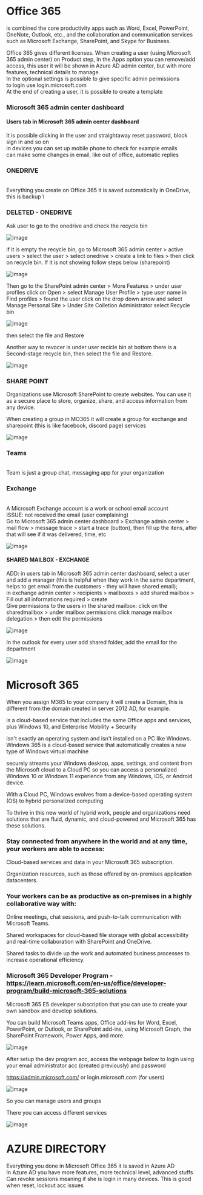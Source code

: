 

# Office 365

is combined the core productivity apps such as Word, Excel, PowerPoint, OneNote, Outlook, etc., and the collaboration and communication services such as Microsoft Exchange, SharePoint, and Skype for Business. 

Office 365 gives different licenses. When creating a user (using Microsoft 365 admin center) on Product step, In the Apps option you can remove/add access, this user it will be shown in Azure AD admin center, but with more features, technical details to manage
</br>
In the optional settings is possible to give specific admin permissions
</br>
to login use login.microsoft.com
\
At the end of creating a user, it is possible to create a template

### Microsoft 365 admin center dashboard

#### Users tab in Microsoft 365 admin center dashboard
It is possible clicking in the user and straightaway reset password, block sign in and so on
\
in devices you can set up mobile phone to check for example emails
\
can make some changes in email, like out of office, automatic replies



### ONEDRIVE
\
Everything you create on Office 365 it is saved automatically in OneDrive, this is backup
\

### DELETED - ONEDRIVE

Ask user to go to the onedrive and check the recycle bin

![image](https://github.com/M4gOo/Microsoft/assets/57456345/611ed20d-33a1-43e9-86db-2078a5e7228b)

if it is empty the recycle bin, go to Microsoft 365 admin center > active users > select the user > select onedrive > create a link to files > then click on recycle bin. If it is not showing follow steps below (sharepoint)

![image](https://github.com/M4gOo/Microsoft/assets/57456345/6068eabf-9ea6-4b86-a291-3ac35802d576)

Then go to the SharePoint admin center > More Features > under user profiles click on Open > select Manage User Profile > type user name in Find profiles > found the user click on the drop down arrow and select Manage Personal Site > Under Site Colletion Administrator select Recycle bin

![image](https://github.com/M4gOo/Microsoft/assets/57456345/13b5a895-3011-4827-ab66-e08cfa51ad0a)

then select the file and Restore 


Another way to revocer is under user recicle bin at bottom there is a Second-stage recycle bin, then select the file and Restore.

![image](https://github.com/M4gOo/Microsoft/assets/57456345/b789bcf7-3a80-45a4-9bf6-b4033c08da84)


### SHARE POINT

Organizations use Microsoft SharePoint to create websites. You can use it as a secure place to store, organize, share, and access information from any device.

When creating a group in MO365 it will create a group for exchange and sharepoint (this is like facebook, discord page) services

![image](https://github.com/M4gOo/Microsoft/assets/57456345/a25eacb0-9248-45dc-9844-35828b66e67f)



### Teams
\
Team is just a group chat, messaging app for your organization


### Exchange
\
A Microsoft Exchange account is a work or school email account
\
ISSUE: not received the email (user complaining)
\
Go to Microsoft 365 admin center dashboard > Exchange admin center > mail flow > message trace > start a trace (button), then fill up the itens, after that will see if it was delivered, time, etc

![image](https://github.com/M4gOo/Microsoft/assets/57456345/205d3e62-c8c7-4627-a2c2-f308194947ca)

#### SHARED MAILBOX - EXCHANGE 
ADD: in users tab in Microsoft 365 admin center dashboard, select a user and add a manager (this is helpful when they work in the same department, helps to get email from the customers - they will have shared email);
\
in exchange admin center > recipients > mailboxes > add shared mailbox > Fill out all informations required > create
\
Give permissions to the users in the shared mailbox: click on the sharedmailbox > under mailbox permissions click manage mailbox delegation > then edit the permissions 

![image](https://github.com/M4gOo/Microsoft/assets/57456345/16e0a6da-7164-4f73-b2c1-3fd5fe204f5e)

In the outlook for every user add shared folder, add the email for the department

![image](https://github.com/M4gOo/Microsoft/assets/57456345/5fa2c775-aaaf-47f8-b4d3-4cad1be5d0f9)



# Microsoft 365 

When you assign M365 to your company it will create a Domain, this is different from the domain  created in server 2012 AD, for example.

is a cloud-based service that includes the same Office apps and services, plus Windows 10, and Enterprise Mobility + Security

isn't exactly an operating system and isn't installed on a PC like Windows. Windows 365 is a cloud-based service that automatically creates a new type of Windows virtual machine

securely streams your Windows desktop, apps, settings, and content from the Microsoft cloud to a Cloud PC so you can access a personalized Windows 10 or Windows 11 experience from any Windows, iOS, or Android device. 

With a Cloud PC, Windows evolves from a device-based operating system (OS) to hybrid personalized computing

To thrive in this new world of hybrid work, people and organizations need solutions that are fluid, dynamic, and cloud-powered and Microsoft 365 has these solutions.


### Stay connected from anywhere in the world and at any time, your workers are able to access:

Cloud-based services and data in your Microsoft 365 subscription.

Organization resources, such as those offered by on-premises application datacenters.


### Your workers can be as productive as on-premises in a highly collaborative way with:

Online meetings, chat sessions, and push-to-talk communication with Microsoft Teams.

Shared workspaces for cloud-based file storage with global accessibility and real-time collaboration with SharePoint and OneDrive.

Shared tasks to divide up the work and automated business processes to increase operational efficiency.


### Microsoft 365 Developer Program - https://learn.microsoft.com/en-us/office/developer-program/build-microsoft-365-solutions

Microsoft 365 E5 developer subscription that you can use to create your own sandbox and develop solutions.

You can build Microsoft Teams apps, Office add-ins for Word, Excel, PowerPoint, or Outlook, or SharePoint add-ins, using Microsoft Graph, the SharePoint Framework, Power Apps, and more.


![image](https://github.com/M4gOo/Microsoft/assets/57456345/2f874750-aad8-4dbf-a196-6e2d624dfcf2)


After setup the dev program acc, access the webpage below to login using your email administrator acc (created previously) and password

https://admin.microsoft.com/   or   login.microsoft.com  (for users)

![image](https://github.com/M4gOo/Microsoft/assets/57456345/1b2349c8-d9c2-4cc6-b41d-c446dbdbb291)

So you can manage users and groups

There you can access different services

![image](https://github.com/M4gOo/Microsoft/assets/57456345/fe08bbf0-efac-43a5-a7f4-968ad57330b3)


# AZURE DIRECTORY

Everything you done in Microsoft Office 365 it is saved in Azure AD
\
In Azure AD you have more features, more technical level, advanced stuffs
\
Can revoke sessions meaning if she is login in many devices. This is good when reset, lockout acc issues




